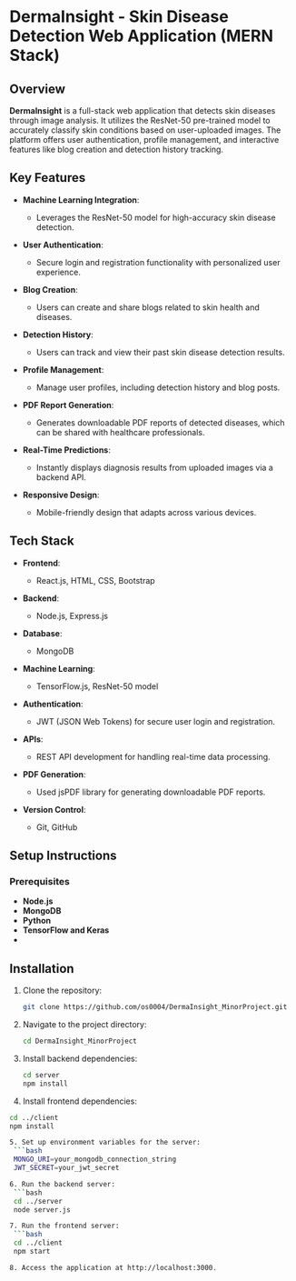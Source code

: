 # DermaInsight - Skin Disease Detection Web Application (MERN Stack)

## Overview
**DermaInsight** is a full-stack web application that detects skin diseases through image analysis. It utilizes the ResNet-50 pre-trained model to accurately classify skin conditions based on user-uploaded images. The platform offers user authentication, profile management, and interactive features like blog creation and detection history tracking.

## Key Features
- **Machine Learning Integration**: 
  - Leverages the ResNet-50 model for high-accuracy skin disease detection.
  
- **User Authentication**:
  - Secure login and registration functionality with personalized user experience.
  
- **Blog Creation**:
  - Users can create and share blogs related to skin health and diseases.
  
- **Detection History**:
  - Users can track and view their past skin disease detection results.

- **Profile Management**:
  - Manage user profiles, including detection history and blog posts.

- **PDF Report Generation**:
  - Generates downloadable PDF reports of detected diseases, which can be shared with healthcare professionals.

- **Real-Time Predictions**:
  - Instantly displays diagnosis results from uploaded images via a backend API.

- **Responsive Design**:
  - Mobile-friendly design that adapts across various devices.

## Tech Stack
- **Frontend**: 
  - React.js, HTML, CSS, Bootstrap
  
- **Backend**: 
  - Node.js, Express.js

- **Database**: 
  - MongoDB

- **Machine Learning**: 
  - TensorFlow.js, ResNet-50 model

- **Authentication**: 
  - JWT (JSON Web Tokens) for secure user login and registration.

- **APIs**: 
  - REST API development for handling real-time data processing.

- **PDF Generation**: 
  - Used jsPDF library for generating downloadable PDF reports.

- **Version Control**: 
  - Git, GitHub

## Setup Instructions

### Prerequisites
- **Node.js**
- **MongoDB**
- **Python**
- **TensorFlow and Keras**
- 
## Installation
1. Clone the repository:
   ```bash
   git clone https://github.com/os0004/DermaInsight_MinorProject.git
   
2. Navigate to the project directory:
   ```bash
   cd DermaInsight_MinorProject

3. Install backend dependencies:
   ```bash
   cd server
   npm install

4. Install frontend dependencies:
  ```bash
  cd ../client
  npm install

5. Set up environment variables for the server:
   ```bash
   MONGO_URI=your_mongodb_connection_string
   JWT_SECRET=your_jwt_secret

6. Run the backend server:
   ```bash
   cd ../server
   node server.js

7. Run the frontend server:
   ```bash
   cd ../client
   npm start

8. Access the application at http://localhost:3000.



